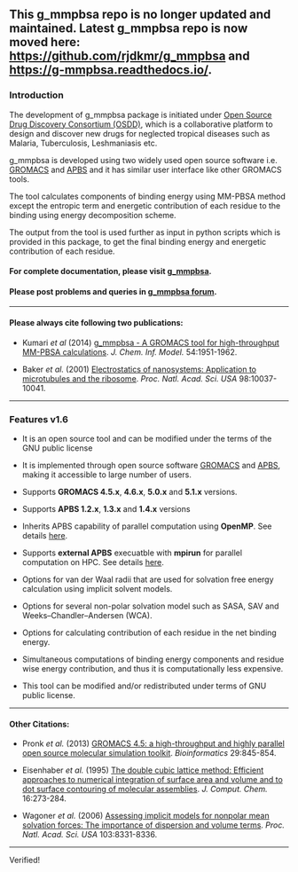 ## This g_mmpbsa repo is no longer updated and maintained. Latest g_mmpbsa repo is now moved here: https://github.com/rjdkmr/g_mmpbsa and https://g-mmpbsa.readthedocs.io/. 


### Introduction


The development of g_mmpbsa package is initiated under [Open Source Drug Discovery Consortium (OSDD)][OSDD], which is a collaborative platform to design and discover new drugs for neglected tropical diseases such as Malaria, Tuberculosis, Leshmaniasis etc.

g_mmpbsa is developed using two widely used open source software i.e. [GROMACS][GROMACS] and [APBS][APBS] and it has similar user interface like other GROMACS tools.

The tool calculates components of binding energy using MM-PBSA method except the entropic term and energetic contribution of each residue to the binding using energy decomposition scheme.

The output from the tool is used further as input in python scripts which is provided in this package, to get the final binding energy and energetic contribution of each residue.

#### For complete documentation, please visit [g_mmpbsa](http://rashmikumari.github.io/g_mmpbsa/).
#### Please post problems and queries in [g_mmpbsa forum](https://groups.google.com/d/forum/g_mmpbsa).

***

#### Please always cite following two publications:

* Kumari _et al_ (2014) [g_mmpbsa - A GROMACS tool for high-throughput MM-PBSA calculations][g_mmpbsa paper]. _J. Chem. Inf. Model._ 54:1951-1962.

* Baker _et al._ (2001) [Electrostatics of nanosystems: Application to microtubules and the ribosome][apbs paper]. _Proc. Natl. Acad. Sci. USA_  98:10037-10041.

***


### Features v1.6


*   It is an open source tool and can be modified under the terms of the GNU public license

*   It is implemented through open source software [GROMACS][GROMACS] and [APBS][APBS], making it accessible to large number of users.

*   Supports **GROMACS 4.5.x**, **4.6.x**, **5.0.x** and **5.1.x** versions.

*   Supports **APBS 1.2.x**, **1.3.x** and **1.4.x** versions

*   Inherits APBS capability of parallel computation using **OpenMP**. See details [here](http://rashmikumari.github.io/g_mmpbsa/How-to-Run.html#openmp).

*   Supports **external APBS** execuatble with **mpirun** for parallel computation on HPC. See details [here](http://rashmikumari.github.io/g_mmpbsa/How-to-Run.html#mpirun).

*   Options for van der Waal radii that are used for solvation free energy calculation using implicit solvent models.

*   Options for several non-polar solvation model such as SASA, SAV and Weeks–Chandler–Andersen (WCA).

*   Options for calculating contribution of each residue in the net binding energy.

*   Simultaneous computations of binding energy components and residue wise energy contribution, and thus it is computationally less expensive.

*   This tool can be modified and/or redistributed under terms of GNU public license.


***

#### Other Citations:

* Pronk _et al._ (2013) [GROMACS 4.5: a high-throughput and highly parallel open source molecular simulation toolkit][gromacs paper]. _Bioinformatics_ 29:845-854.

* Eisenhaber _et al._ (1995) [The double cubic lattice method: Efficient approaches to numerical integration of surface area and volume and to dot surface contouring of molecular assemblies][sasa paper]. _J. Comput. Chem._ 16:273-284.

* Wagoner _et al._ (2006) [Assessing implicit models for nonpolar mean solvation forces: The importance of dispersion and volume terms][wca paper]. _Proc. Natl. Acad. Sci. USA_  103:8331-8336.

* * *

[OSDD]: http://www.osdd.net/
[GROMACS]: http://www.gromacs.org/
[APBS]: http://www.poissonboltzmann.org/
[forum]: https://groups.google.com/d/forum/g_mmpbsa
[g_mmpbsa paper]: http://pubs.acs.org/doi/abs/10.1021/ci500020m
[apbs paper]: http://www.pnas.org/content/98/18/10037.abstract
[gromacs paper]: http://bioinformatics.oxfordjournals.org/content/29/7/845.abstract
[sasa paper]: http://onlinelibrary.wiley.com/doi/10.1002/jcc.540160303/abstract
[wca paper]: http://www.pnas.org/content/103/22/8331.abstract

Verified!
